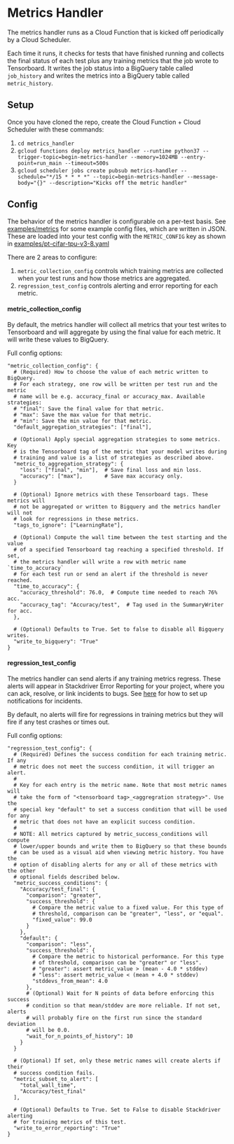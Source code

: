 # Metrics Handler

The metrics handler runs as a Cloud Function that is kicked off periodically by a Cloud Scheduler.

Each time it runs, it checks for tests that have finished running and collects the final status of each test plus any training metrics that the job wrote to Tensorboard. It writes the job status into a BigQuery table called `job_history` and writes the metrics into a BigQuery table called `metric_history`.


## Setup

Once you have cloned the repo, create the Cloud Function + Cloud Scheduler with
these commands:

1. `cd metrics_handler`
2. `gcloud functions deploy metrics_handler --runtime python37 --trigger-topic=begin-metrics-handler --memory=1024MB --entry-point=run_main --timeout=500s`
3. `gcloud scheduler jobs create pubsub metrics-handler --schedule="*/15 * * * *" --topic=begin-metrics-handler --message-body="{}" --description="Kicks off the metric handler"`


## Config

The behavior of the metrics handler is configurable on a per-test basis. See [examples/metrics](../examples/metrics) for some example config files, which are written in JSON. These are loaded into your test config with the `METRIC_CONFIG` key as shown in [examples/pt-cifar-tpu-v3-8.yaml](../examples/pt-cifar-tpu-v3-8.yaml)

There are 2 areas to configure:
1. `metric_collection_config` controls which training metrics are collected when your test runs and how those metrics are aggregated.
2. `regression_test_config` controls alerting and error reporting for each metric.


#### metric_collection_config

By default, the metrics handler will collect all metrics that your test writes to Tensorboard and will aggregate by using the final value for each metric. It will write these values to BigQuery.

Full config options:

```
"metric_collection_config": {
  # (Required) How to choose the value of each metric written to BigQuery.
  # For each strategy, one row will be written per test run and the metric
  # name will be e.g. accuracy_final or accuracy_max. Available strategies:
  # "final": Save the final value for that metric.
  # "max": Save the max value for that metric.
  # "min": Save the min value for that metric.
  "default_aggregation_strategies": ["final"],

  # (Optional) Apply special aggregation strategies to some metrics. Key
  # is the Tensorboard tag of the metric that your model writes during
  # training and value is a list of strategies as described above.
  "metric_to_aggregation_strategy": {
    "loss": ["final", "min"],  # Save final loss and min loss.
    "accuracy": ["max"],       # Save max accuracy only.
  }

  # (Optional) Ignore metrics with these Tensorboard tags. These metrics will
  # not be aggregated or written to Bigquery and the metrics handler will not
  # look for regressions in these metrics.
  "tags_to_ignore": ["LearningRate"],

  # (Optional) Compute the wall time between the test starting and the value
  # of a specified Tensorboard tag reaching a specified threshold. If set,
  # the metrics handler will write a row with metric name `time_to_accuracy`
  # for each test run or send an alert if the threshold is never reached.
  "time_to_accuracy": {
    "accuracy_threshold": 76.0,  # Compute time needed to reach 76% acc.
    "accuracy_tag": "Accuracy/test",  # Tag used in the SummaryWriter for acc.
  },

  # (Optional) Defaults to True. Set to false to disable all Bigquery writes.
  "write_to_bigquery": "True"
}
```


#### regression_test_config

The metrics handler can send alerts if any training metrics regress. These alerts will appear in Stackdriver Error Reporting for your project, where you can ack, resolve, or link incidents to bugs. See [here](https://cloud.google.com/error-reporting/docs/notifications) for how to set up notifications for incidents.

By default, no alerts will fire for regressions in training metrics but they will fire if any test crashes or times out.

Full config options:
```
"regression_test_config": {
  # (Required) Defines the success condition for each training metric. If any
  # metric does not meet the success condition, it will trigger an alert.
  #
  # Key for each entry is the metric name. Note that most metric names will
  # take the form of "<tensorboard tag>_<aggregration strategy>". Use the
  # special key "default" to set a success condition that will be used for any
  # metric that does not have an explicit success condition.
  #
  # NOTE: All metrics captured by metric_success_conditions will compute
  # lower/upper bounds and write them to BigQuery so that these bounds
  # can be used as a visual aid when viewing metric history. You have the
  # option of disabling alerts for any or all of these metrics with the other
  # optional fields described below.
  "metric_success_conditions": {
    "Accuracy/test_final": {
      "comparison": "greater",
      "success_threshold": {
        # Compare the metric value to a fixed value. For this type of
        # threshold, comparison can be "greater", "less", or "equal".
        "fixed_value": 99.0
      }
    },
    "default": {
      "comparison": "less",
      "success_threshold": {
        # Compare the metric to historical performance. For this type
        # of threshold, comparison can be "greater" or "less".
        # "greater": assert metric_value > (mean - 4.0 * stddev)
        # "less": assert metric_value < (mean + 4.0 * stddev)
        "stddevs_from_mean": 4.0
      },
      # (Optional) Wait for N points of data before enforcing this success
      # condition so that mean/stddev are more reliable. If not set, alerts
      # will probably fire on the first run since the standard deviation
      # will be 0.0.
      "wait_for_n_points_of_history": 10
    }
  }

  # (Optional) If set, only these metric names will create alerts if their
  # success condition fails.
  "metric_subset_to_alert": [
    "total_wall_time",
    "Accuracy/test_final"
  ],

  # (Optional) Defaults to True. Set to False to disable Stackdriver alerting
  # for training metrics of this test.
  "write_to_error_reporting": "True"
}
```
